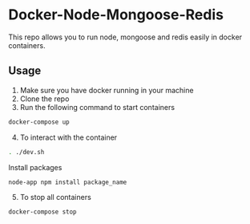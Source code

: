 # Docker-Node-Mongoose-Redis

This repo allows you to run node, mongoose and redis easily in docker containers.

## Usage

1. Make sure you have docker running in your machine
2. Clone the repo
3. Run the following command to start containers

```bash
docker-compose up
```

4. To interact with the container

```bash
. ./dev.sh
```

Install packages

```bash
node-app npm install package_name
```

5. To stop all containers

```bash
docker-compose stop
```


